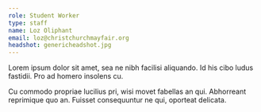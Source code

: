 ```yaml
---
role: Student Worker
type: staff
name: Loz Oliphant
email: loz@christchurchmayfair.org
headshot: genericheadshot.jpg
---
```

Lorem ipsum dolor sit amet, sea ne nibh facilisi aliquando. Id his cibo ludus fastidii. Pro ad homero insolens cu.

Cu commodo propriae lucilius pri, wisi movet fabellas an qui. Abhorreant reprimique quo an. Fuisset consequuntur ne qui, oporteat delicata.
